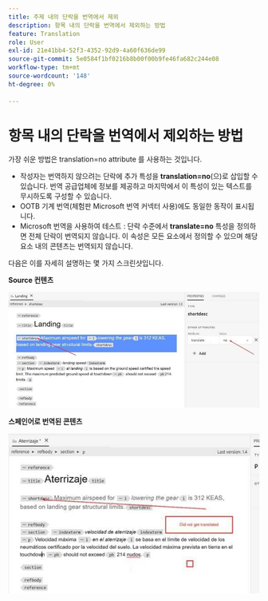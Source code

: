 ```yaml
---
title: 주제 내의 단락을 번역에서 제외
description: 항목 내의 단락을 번역에서 제외하는 방법
feature: Translation
role: User
exl-id: 21e41bb4-52f3-4352-92d9-4a60f636de99
source-git-commit: 5e0584f1bf0216b8b00f00b9fe46fa682c244e08
workflow-type: tm+mt
source-wordcount: '148'
ht-degree: 0%

---
```


# 항목 내의 단락을 번역에서 제외하는 방법

가장 쉬운 방법은 translation=no attribute 를 사용하는 것입니다.

+ 작성자는 번역하지 않으려는 단락에 추가 특성을 **translation=no**(으)로 삽입할 수 있습니다. 번역 공급업체에 정보를 제공하고 마지막에서 이 특성이 있는 텍스트를 무시하도록 구성할 수 있습니다.
+ OOTB 기계 번역(체험판 Microsoft 번역 커넥터 사용)에도 동일한 동작이 표시됩니다.
+ Microsoft 번역을 사용하여 테스트 : 단락 수준에서 **translate=no** 특성을 정의하면 전체 단락이 번역되지 않습니다. 이 속성은 모든 요소에서 정의할 수 있으며 해당 요소 내의 콘텐츠는 번역되지 않습니다.


다음은 이를 자세히 설명하는 몇 가지 스크린샷입니다.

**Source 컨텐츠**

![Source 컨텐츠](assets/source-content.jpg)

**스페인어로 번역된 콘텐츠**

![스페인어로 번역된 콘텐츠](assets/trans-content.jpg)
